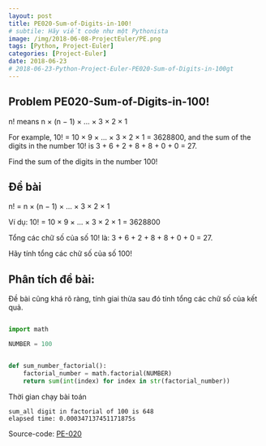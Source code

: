 ```yaml
---
layout: post
title: PE020-Sum-of-Digits-in-100!
# subtile: Hãy viết code như một Pythonista
image: /img/2018-06-08-ProjectEuler/PE.png
tags: [Python, Project-Euler]
categories: [Project-Euler]
date: 2018-06-23
# 2018-06-23-Python-Project-Euler-PE020-Sum-of-Digits-in-100gt
---
```




## Problem PE020-Sum-of-Digits-in-100!
n! means n × (n − 1) × ... × 3 × 2 × 1

For example, 10! = 10 × 9 × ... × 3 × 2 × 1 = 3628800,
and the sum of the digits in the number 10! is 3 + 6 + 2 + 8 + 8 + 0 + 0 = 27.

Find the sum of the digits in the number 100!



## Đề bài
n! = n × (n − 1) × ... × 3 × 2 × 1

Ví dụ: 10! = 10 × 9 × ... × 3 × 2 × 1 = 3628800

Tổng các chữ số của số 10! là: 3 + 6 + 2 + 8 + 8 + 0 + 0 = 27.

Hãy tính tổng các chữ số của số 100!



## Phân tích đề bài:

Đề bài cũng khá rõ ràng, tính giai thừa sau đó tính tổng các chữ số của kết quả.



```Python

import math

NUMBER = 100


def sum_number_factorial():
    factorial_number = math.factorial(NUMBER)
    return sum(int(index) for index in str(factorial_number))


```
Thời gian chạy bài toán

```
sum_all digit in factorial of 100 is 648
elapsed time: 0.000347137451171875s

```

Source-code:
[PE-020](https://github.com/quangvinh86/python-projecteuler/tree/master/PE-020)
